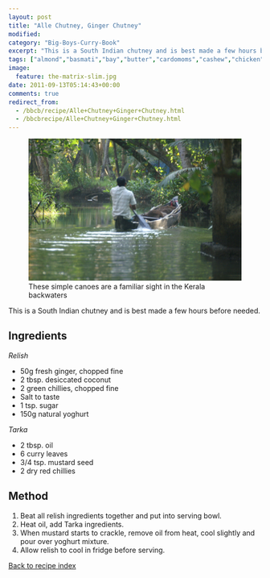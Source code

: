 ```yaml
---
layout: post
title: "Alle Chutney, Ginger Chutney"
modified:
category: "Big-Boys-Curry-Book"
excerpt: "This is a South Indian chutney and is best made a few hours before needed"
tags: ["almond","basmati","bay","butter","cardomoms","cashew","chicken","cinnamon","cloves","cumin","ghee","lamb","mace","nuts","pepper","rice","saffron","turmeric"]
image:
  feature: the-matrix-slim.jpg
date: 2011-09-13T05:14:43+00:00
comments: true
redirect_from: 
  - /bbcb/recipe/Alle+Chutney+Ginger+Chutney.html
  - /bbcbrecipe/Alle+Chutney+Ginger+Chutney.html
---
```


<figure>
	<a href="/images/bbcb/pict2273.jpg" alt="Kerala, India" title="Kerala, India &#169; Ashley Kitson 12/09/2011"><img src="/images/bbcb/pict2273.jpg"/></a>
	<figcaption>These simple canoes are a familiar sight in the Kerala backwaters</figcaption>
</figure>

This is a South Indian chutney and is best made a few hours before needed.

        
## Ingredients
        
<p><em>Relish</em></p><ul><li>50g fresh ginger, chopped fine</li><li>2 tbsp. desiccated coconut</li><li>2 green chillies, chopped fine</li><li>Salt to taste</li><li>1 tsp. sugar</li><li>150g natural yoghurt</li></ul>
<p><em>Tarka</em></p><ul><li>2 tbsp. oil</li><li>6 curry leaves</li><li>3/4 tsp. mustard seed</li><li>2 dry red chillies</li></ul>
        
## Method

<ol><li>Beat all relish ingredients together and put into serving bowl.</li><li>Heat oil, add Tarka ingredients.</li><li>When mustard starts to crackle, remove oil from heat, cool slightly and pour over yoghurt mixture.</li><li>Allow relish to cool in fridge before serving.</li></ol>   

<a href="/bbcb">Back to recipe index</a>      
